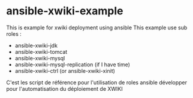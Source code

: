 # ansible-xwiki-example
This is  example for xwiki deployment using ansible
This example use sub roles :
- ansible-xwiki-jdk 
- ansible-xwiki-tomcat
- ansible-xwiki-mysql
- ansible-xwiki-mysql-replication (if I have time)
- ansible-xwiki-ctrl (or ansible-xwiki-xinit)



C'est les script de référence pour l'utilisation de roles ansible développer pour l'automatisation du déploiement de XWIKI
